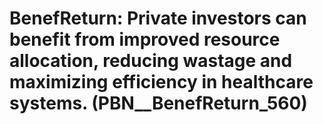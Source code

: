 # BenefReturn: __Private investors can benefit from improved resource allocation, reducing wastage and maximizing efficiency in healthcare systems.__ (PBN__BenefReturn_560)

